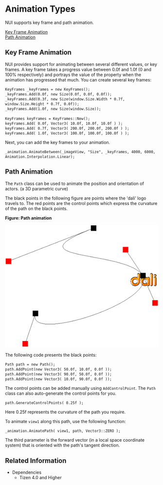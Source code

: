 # Animation Types

NUI supports key frame and path animation.

[Key Frame Animation](#1)<br>
[Path Animation](#2)<br>

<a name="1"></a>
## Key Frame Animation

NUI provides support for animating between several different values, or key frames.
A key frame takes a progress value between 0.0f and 1.0f (0 and 100% respectively) and portrays the value of the property when the animation has progressed that much.
You can create several key frames:

```
KeyFrames _keyFrames = new KeyFrames();
_keyFrames.Add(0.0f, new Size(0.0f, 0.0f, 0.0f));
_keyFrames.Add(0.3f, new Size(window.Size.Width * 0.7f, window.Size.Height * 0.7f, 0.0f));
_keyFrames.Add(1.0f, new Size(window.Size));

KeyFrames keyFrames = KeyFrames::New();
keyFrames.Add( 0.0f, Vector3( 10.0f, 10.0f, 10.0f ) );
keyFrames.Add( 0.7f, Vector3( 200.0f, 200.0f, 200.0f ) );
keyFrames.Add( 1.0f, Vector3( 100.0f, 100.0f, 100.0f ) );
```

Next, you can add the key frames to your animation.

```
_animation.AnimateBetween(_imageView, "Size", _keyFrames, 4000, 6000, Animation.Interpolation.Linear);
```


<a name="2"></a>
## Path Animation

The `Path` class can be used to animate the position and orientation of actors. (a 3D parametric curve)

The black points in the following figure are points where the 'dali' logo travels to. The red points are the control points which express the curvature of the path on the black points.

**Figure: Path animation**

![Path animation](./media/path_animation.png)

The following code presents the black points:

```
Path path = new Path();
path.AddPoint(new Vector3( 50.0f, 10.0f, 0.0f ));
path.AddPoint(new Vector3( 90.0f, 50.0f, 0.0f ));
path.AddPoint(new Vector3( 10.0f, 90.0f, 0.0f ));
```

The control points can be added manually using `AddControlPoint`. The `Path` class can also auto-generate the control points for you.

```
path.GenerateControlPoints( 0.25f );
```
Here 0.25f represents the curvature of the path you require.

To animate `view1` along this path, use the following function:

```
_animation.AnimatePath( view1, path, Vector3::ZERO );
```

The third parameter is the forward vector (in a local space coordinate system) that is oriented with the path's tangent direction.

## Related Information
* Dependencies
  -   Tizen 4.0 and Higher
